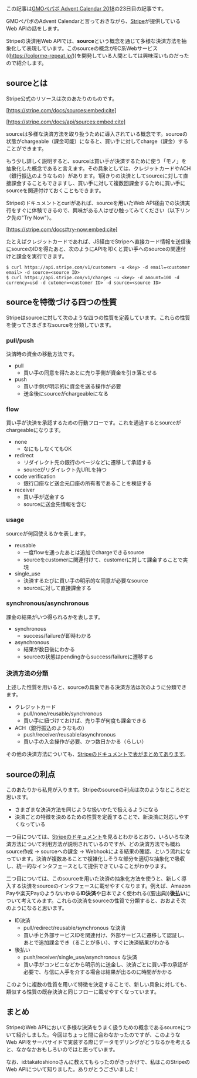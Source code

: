 <!-- Stripe Sources APIにおける決済の抽象化 -->

この記事は[GMOペパボ Advent Calendar 2018](https://qiita.com/advent-calendar/2018/pepabo)の23日目の記事です。

GMOペパボのAdvent Calendarと言っておきながら、[Stripe](https://stripe.com/)が提供しているWeb APIの話をします。

Stripeの決済用Web APIでは、**source**という概念を通じて多様な決済方法を抽象化して表現しています。このsourceの概念がEC系Webサービス((https://colorme-repeat.jp/))を開発している人間としては興味深いものだったので紹介します。

## sourceとは

Stripe公式のリソースは次のあたりのものです。

[https://stripe.com/docs/sources:embed:cite]

[https://stripe.com/docs/api/sources:embed:cite]

sourceは多様な決済方法を取り扱うために導入されている概念です。sourceの状態がchargeable（課金可能）になると、買い手に対してcharge（課金）することができます。

もう少し詳しく説明すると、sourceは買い手が決済するために使う「モノ」を抽象化した概念であると言えます。その具象としては、クレジットカードやACH（銀行振込のようなもの）があります。1回きりの決済としてsourceに対して直接課金することもできますし、買い手に対して複数回課金するために買い手にsourceを関連付けておくこともできます。

Stripeのドキュメントとcurlがあれば、sourceを用いたWeb API経由での決済実行をすぐに体験できるので、興味がある人はぜひ触ってみてください（以下リンク先の"Try Now"）。

[https://stripe.com/docs#try-now:embed:cite]

たとえばクレジットカードであれば、JS経由でStripeへ直接カード情報を送信後にsourceのIDを得たあと、次のようにAPIを叩くと買い手へのsourceの関連付けと課金を実行できます。

```
$ curl https://api.stripe.com/v1/customers -u <key> -d email=<customer email> -d source=<source ID>
$ curl https://api.stripe.com/v1/charges -u <key> -d amount=100 -d currency=usd -d cutomer=<customer ID> -d source=<source ID>
```

## sourceを特徴づける四つの性質

Stripeはsourceに対して次のような四つの性質を定義しています。これらの性質を使ってさまざまなsourceを分類しています。

### pull/push

決済時の資金の移動方法です。

- pull
  - 買い手の同意を得たあとに売り手側が資金を引き落とせる
- push
  - 買い手側が明示的に資金を送る操作が必要
  - 送金後にsourceがchargeableになる

### flow

買い手が決済を承認するための行動フローです。これを通過するとsourceがchargeableになります。

- none
  - なにもしなくてもOK
- redirect
  - リダイレクト先の銀行のページなどに遷移して承認する
  - sourceがリダイレクト先URLを持つ
- code verification
  - 銀行口座など送金元口座の所有者であることを検証する
- receiver
  - 買い手が送金する
  - sourceに送金先情報を含む

### usage

sourceが何回使えるかを表します。

- reusable
  - 一度flowを通ったあとは追加でchargeできるsource
  - sourceをcustomerに関連付けて、customerに対して課金することで実現
- single_use
  - 決済するたびに買い手の明示的な同意が必要なsource
  - sourceに対して直接課金する

### synchronous/asynchronous

課金の結果がいつ得られるかを表します。

- synchronous
  - success/failureが即時わかる
- asynchronous
  - 結果が数日後にわかる
  - sourceの状態はpendingからsuccess/failureに遷移する

### 決済方法の分類

上述した性質を用いると、sourceの具象である決済方法は次のように分類できます。

- クレジットカード
  - pull/none/reusable/synchronous
  - 買い手に紐づけておけば、売り手が何度も課金できる
- ACH（銀行振込のようなもの）
  - push/receiver/reusable/asynchronous
  - 買い手の入金操作が必要、かつ数日かかる（らしい）

その他の決済方法についても、[Stripeのドキュメントで表がまとめてあります](https://stripe.com/docs/sources#supported-payment-methods)。

## sourceの利点

このあたりから私見が入ります。Stripeのsourceの利点は次のようなところだと思います。

- さまざまな決済方法を同じような扱いかたで扱えるようになる
- 決済ごとの特徴を決めるための性質を定義することで、新決済に対応しやすくなっている

一つ目については、[Stripeのドキュメント](https://stripe.com/docs/sources)を見るとわかるとおり、いろいろな決済方法について利用方法が説明されているのですが、どの決済方法でも概ねsource作成 → sourceへの課金 → Webhookによる結果の確認、という流れになっています。決済が複数あることで複雑化しそうな部分を適切な抽象化で吸収し、統一的なインタフェースとして提供できていることがわかります。

二つ目については、このsourceを用いた決済の抽象化方法を使うと、新しく導入する決済をsourceのインタフェースに載せやすくなります。例えば、Amazon Payや楽天Payのようないわゆる**ID決済**や日本でよく使われる((要出典))**後払い**について考えてみます。これらの決済をsourceの性質で分類すると、おおよそ次のようになると思います。

- ID決済
  - pull/redirect/reusable/synchronous な決済
  - 買い手と外部サービスIDを関連付け、外部サービスに遷移して認証し、あとで追加課金でき（ることが多い）、すぐに決済結果がわかる
- 後払い
  - push/receiver/single_use/asynchronous な決済
  - 買い手がコンビニなどから明示的に送金し、決済ごとに買い手の承認が必要で、与信に人手を介する場合は結果が出るのに時間がかかる

このように複数の性質を用いて特徴を決定することで、新しい具象に対しても、類似する性質の既存決済と同じフローに載せやすくなっています。

## まとめ

StripeのWeb APIにおいて多様な決済をうまく扱うための概念であるsourceについて紹介しました。今回はちょっと間に合わなかったのですが、このようなWeb APIをサーバサイドで実装する際にデータモデリングがどうなるかを考えると、なかなかおもしろいのではと思っています。

なお、id:takatoshionoさんに教えてもらったのがきっかけで、私はこのStripeのWeb APIについて知りました。ありがとうございました！
